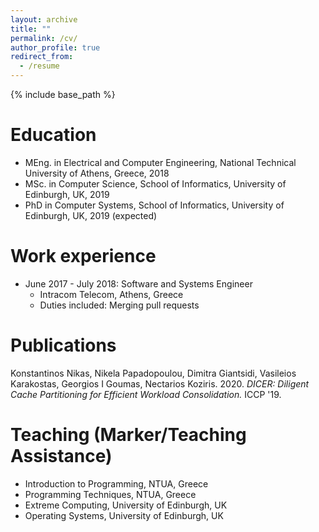 ```yaml
---
layout: archive
title: ""
permalink: /cv/
author_profile: true
redirect_from:
  - /resume
---
```


{% include base_path %}


Education
======
* MEng. in Electrical and Computer Engineering, National Technical University of Athens, Greece, 2018
* MSc. in Computer Science, School of Informatics, University of Edinburgh, UK, 2019
* PhD in Computer Systems, School of Informatics, University of Edinburgh, UK, 2019 (expected)

Work experience
======
* June 2017 - July 2018: Software and Systems Engineer
  * Intracom Telecom, Athens, Greece
  * Duties included: Merging pull requests

Publications
======
Konstantinos Nikas, Nikela Papadopoulou, Dimitra Giantsidi, Vasileios Karakostas, Georgios I Goumas, Nectarios Koziris. 2020.
*DICER: Diligent Cache Partitioning for Efficient Workload Consolidation.* ICCP '19.


Teaching (Marker/Teaching Assistance)
======
* Introduction to Programming, NTUA, Greece
* Programming Techniques, NTUA, Greece
* Extreme Computing, University of Edinburgh, UK
* Operating Systems, University of Edinburgh, UK
